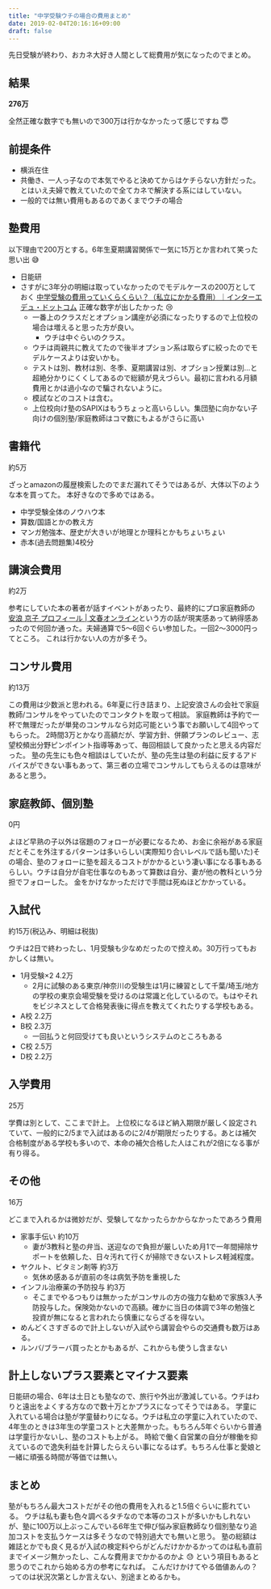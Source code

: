 ```yaml
---
title: "中学受験ウチの場合の費用まとめ"
date: 2019-02-04T20:16:16+09:00
draft: false
---
```


先日受験が終わり、おカネ大好き人間として総費用が気になったのでまとめ。

## 結果
**276万**

全然正確な数字でも無いので300万は行かなかったって感じですね :innocent:

## 前提条件

- 横浜在住
- 共働き、一人っ子なので本気でやると決めてからはケチらない方針だった。とはいえ夫婦で教えていたので全てカネで解決する系にはしていない。
- 一般的では無い費用もあるのであくまでウチの場合

## 塾費用
以下理由で200万とする。6年生夏期講習関係で一気に15万とか言われて笑った思い出 :sweat_smile:

- 日能研
- さすがに3年分の明細は取っていなかったのでモデルケースの200万としておく [中学受験の費用っていくらくらい？（私立にかかる費用）｜インターエデュ・ドットコム](https://www.inter-edu.com/article/exam/exam_02/) 正確な数字が出したかった :cry:
  - 一番上のクラスだとオプション講座が必須になったりするので上位校の場合は増えると思った方が良い。
    - ウチは中ぐらいのクラス。
  - ウチは両親共に教えてたので後半オプション系は取らずに絞ったのでモデルケースよりは安いかも。
  - テストは別、教材は別、冬季、夏期講習は別、オプション授業は別…と超絶分かりにくくしてあるので総額が見えづらい。最初に言われる月額費用とかは過小なので騙されないように。
  - 模試などのコストは含む。
  - 上位校向け塾のSAPIXはもうちょっと高いらしい。集団塾に向かない子向けの個別塾/家庭教師はコマ数にもよるがさらに高い

## 書籍代
約5万

ざっとamazonの履歴検索したのでまだ漏れてそうではあるが、大体以下のような本を買ってた。
本好きなので多めではある。

- 中学受験全体のノウハウ本
- 算数/国語とかの教え方
- マンガ勉強本、歴史が大きいが地理とか理科とかもちょいちょい
- 赤本(過去問題集)4校分

## 講演会費用
約2万

参考にしていた本の著者が話すイベントがあったり、最終的にプロ家庭教師の [安浪 京子 プロフィール | 文春オンライン](http://bunshun.jp/search/author/%E5%AE%89%E6%B5%AA%20%E4%BA%AC%E5%AD%90)という方の話が現実感あって納得感あったので何回か通った。夫婦通算で5〜6回ぐらい参加した。一回2〜3000円ってところ。
これは行かない人の方が多そう。


## コンサル費用
約13万

この費用は少数派と思われる。6年夏に行き詰まり、上記安浪さんの会社で家庭教師/コンサルをやっていたのでコンタクトを取って相談。
家庭教師は予約で一杯で無理だったが単発のコンサルなら対応可能という事でお願いして4回やってもらった。
2時間3万とかなり高額だが、学習方針、併願プランのレビュー、志望校頻出分野ピンポイント指導等あって、毎回相談して良かったと思える内容だった。
塾の先生にも色々相談はしていたが、塾の先生は塾の利益に反するアドバイスができない事もあって、第三者の立場でコンサルしてもらえるのは意味があると思う。

## 家庭教師、個別塾
0円

よほど早熟の子以外は宿題のフォローが必要になるため、お金に余裕がある家庭だとそこを外注するパターンは多いらしい(実際知り合いレベルで話も聞いた)その場合、塾のフォローに塾を超えるコストがかかるという凄い事になる事もあるらしい。ウチは自分が自宅仕事なのもあって算数は自分、妻が他の教科という分担でフォローした。
金をかけなかっただけで手間は死ぬほどかかっている。

## 入試代
約15万(税込み、明細は税抜)

ウチは2日で終わったし、1月受験も少なめだったので控えめ。30万行ってもおかしくは無い。

- 1月受験×2 4.2万
  - 2月に試験のある東京/神奈川の受験生は1月に練習として千葉/埼玉/地方の学校の東京会場受験を受けるのは常識と化しているので。もはやそれをビジネスとして合格発表後に得点を教えてくれたりする学校もある。
- A校 2.2万
- B校 2.3万
  - 一回払うと何回受けても良いというシステムのところもある
- C校 2.5万
- D校 2.2万

## 入学費用
25万

学費は別として、ここまで計上。
上位校になるほど納入期限が厳しく設定されていて、一般的に2/5まで入試はあるのに2/4が期限だったりする。あとは補欠合格制度がある学校も多いので、本命の補欠合格した人はこれが2倍になる事が有り得る。


## その他
16万

どこまで入れるかは微妙だが、受験してなかったらかからなかったであろう費用

- 家事手伝い 約10万
  - 妻が3教科と塾の弁当、送迎なので負担が厳しいため月1で一年間掃除サポートを依頼した、日々汚れて行くが掃除できないストレス軽減程度。
- ヤクルト、ビタミン剤等 約3万
  - 気休め感あるが直前の冬は病気予防を重視した
- インフル治療薬の予防投与 約3万
  - そこまでやるつもりは無かったがコンサルの方の強力な勧めで家族3人予防投与した。保険効かないので高額。確かに当日の体調で3年の勉強と投資が無になると言われたら慎重にならざるを得ない。
- めんどくさすぎるので計上しないが入試やら講習会やらの交通費も数万はある。
- ルンバ/ブラーバ買ったとかもあるが、これからも使うし含まない

## 計上しないプラス要素とマイナス要素
日能研の場合、6年は土日とも塾なので、旅行や外出が激減している。ウチはわりと遠出をよくする方なので数十万とかプラスになってそうではある。
学童に入れている場合は塾が学童替わりになる。ウチは私立の学童に入れていたので、4年生のときは3年生の学童コストと大差無かった。もちろん5年ぐらいから普通は学童行かないし、塾のコストも上がる。
時給で働く自営業の自分が稼働を抑えているので逸失利益を計算したらえらい事になるはず。もちろん仕事と愛娘と一緒に頑張る時間が等価では無い。


## まとめ
塾がもちろん最大コストだがその他の費用を入れると1.5倍ぐらいに膨れている。
ウチは私も妻も色々調べるタチなので本等のコストが多いかもしれないが、塾に100万以上ぶっこんでいる6年生で伸び悩み家庭教師なり個別塾なり追加コストを支払うケースは多そうなので特別過大でも無いと思う。
塾の総額は雑誌とかでも良く見るが入試の検定料やらがどんだけかかるかってのは私も直前までイメージ無かったし、こんな費用までかかるのかよ :sweat: という項目もあると思うのでこれから始める方の参考になれば。
こんだけかけてやる価値あんの？ってのは状況次第としか言えない、別途まとめるかも。
